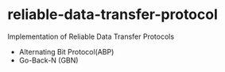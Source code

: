 # reliable-data-transfer-protocol
Implementation of Reliable Data Transfer Protocols
* Alternating Bit Protocol(ABP)
* Go-Back-N (GBN)

